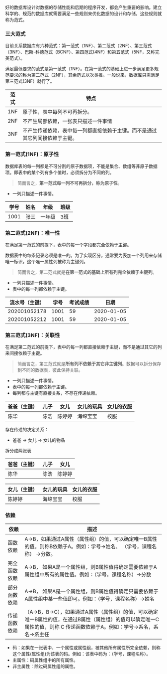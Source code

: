 
好的数据库设计对数据的存储性能和后期的程序开发，都会产生重要的影响。建立科学的、规范的数据库就需要满足一些规则来优化数据的设计和存储，这些规则就称为范式。



### **三大范式**
目前关系数据库有六种范式：第一范式（1NF）、第二范式（2NF）、第三范式（3NF）、巴斯-科德范式（BCNF）、第四范式(4NF）和第五范式（5NF，又称完美范式）。

满足最低要求的范式是第一范式（1NF）。在第一范式的基础上进一步满足更多规范要求的称为第二范式（2NF），其余范式以次类推。一般说来，数据库只需满足第三范式(3NF）就行了。

|**范式**|**特点**|
| ----- | ----- |
|1NF|原子性，表中每列不可再拆分。|
|2NF|不产生局部依赖，一张表只描述一件事情|
|3NF|不产生传递依赖，表中每一列都直接依赖于主键。而不是通过其它列间接依赖于主键。|



### **第一范式(1NF)：原子性**
数据库表的每一列都是不可分割的原子数据项，不能是集合、数组等非原子数据项。即表中的某个列有多个值时，必须拆分为不同的列。

> 简而言之，**第一范式每一列不可再拆分，称为原子性**。

* 一列只描述一件事情。

|**学号**|**姓名**|**年级**|**班级**|
| ----- | ----- | ----- | ----- |
|1001|张三|一年级|3班|



### **第二范式(2NF)：唯一性**
在满足第一范式的前提下，表中的每一个字段都完全依赖于主键。

数据表中的每条记录必须是唯一的。为了实现区分，通常要为表加一个列用来存储唯一标识，这个唯一属性列被称为主键列。

> 简而言之，第二范式就是**在第一范式的基础上所有列完全依赖于主键列**。

* 一列只描述一件事情。  
* 表中的每一列都依赖于主键。  

|**流水号（主键）**|**学号**|**考试成绩**|**日期**|
| ----- | ----- | ----- | ----- |
|202001052178|1001|59|2020-01-05|
|202001052212|1001|59|2020-01-05|



### **第三范式(3NF)：关联性**
在满足第二范式的前提下，表中的每一列都直接依赖于主键，而不是通过其它的列来间接依赖于主键。

> 简而言之，第三范式就是**所有列不依赖于其它非主键列**。数据可以拆分保存到不同的数据表，彼此保持关联。

* 一列只描述一件事情。  
* 表中的每一列都依赖于主键。
* 每列都与主键有直接关系，不存在传递依赖。

|**爸爸（主键）**|**儿子**|**女儿**|**女儿的玩具**|**女儿的衣服**|
| ----- | ----- | ----- | ----- | ----- |
|陈华|陈浩|陈婷婷|海绵宝宝|校服|



存在传递的决定关系：

* 爸爸 → 女儿 → 女儿的物品  

拆分成两张表

|**爸爸（主键）**|**儿子**|**女儿**|
| ----- | ----- | ----- |
|陈华|陈浩|陈婷婷|

|**女儿（主键）**|**女儿的玩具**|**女儿的衣服**|
| ----- | ----- | ----- |
|陈婷婷|海绵宝宝|校服|



### **依赖**
|**依赖**|**描述**|
| ----- | ----- |
|函数依赖|A→B，如果通过A属性（属性组）的值，可以确定唯一B属性的值。则称B依赖于A。例如：学号→姓名、 （学号，课程名称） →分数。|
|完全函数依赖|A→B， 如果A是一个属性组，则B属性值得确定需要依赖于A属性组中所有的属性值。例如：（学号，课程名称）→分数|
|部分函数依赖|A→B， 如果A是一个属性组，则B属性值得确定只需要依赖于A属性组中某一些值即可。例如：（学号，课程名称）→姓名|
|传递函数依赖|（A→B，B→C），如果通过A属性（属性组）的值，可以确定唯一B属性的值，在通过B属性（属性组）的值可以确定唯一C属性的值，则称 C 传递函数依赖于A。例如：学号→系名，系名→系主任|

* 码：如果在一张表中，一个属性或属性组，被其他所有属性所完全依赖，则称这个属性(属性组)为该表的码。例如：该表中码为：（学号，课程名称）。
* 主属性：码属性组中的所有属性。
* 非主属性：除过码属性组的属性。

